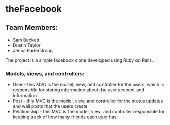 theFacebook
===========

## Team Members:
* Sam Beckett
* Dustin Taylor
* Jenna Raderstrong

The project is a simple facebook clone developed using Ruby on Rails. 

### Models, views, and controllers:

* User - this MVC is the model, view, and controller for the users, which is responsible for storing information about the user account and information
* Post - this MVC is the model, view, and controller for the status updates and wall posts that the users create
* Relationship - this MVC is the model, view, and controller responsible for keeping track of how many friends each user has. 

